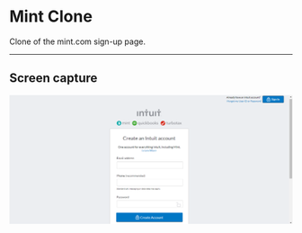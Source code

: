 # Mint Clone
 Clone of the mint.com sign-up page.

---

## Screen capture 
 ![Screen](mint-clone.png)
